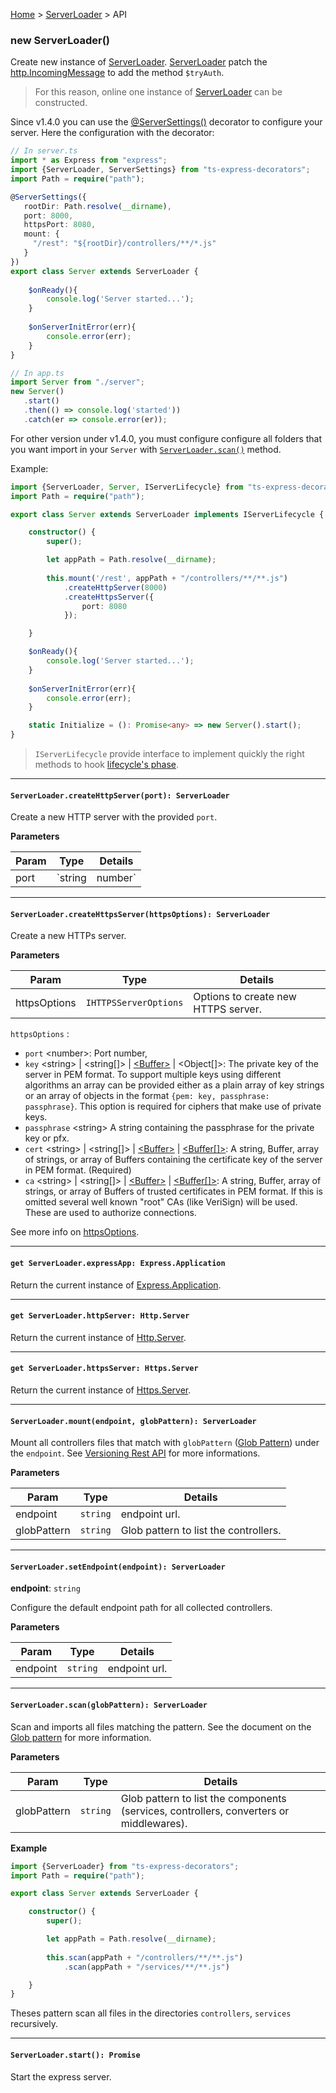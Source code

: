 [Home](https://github.com/Romakita/ts-express-decorators/wiki) > [ServerLoader](https://github.com/Romakita/ts-express-decorators/wiki/Class:-ServerLoader) > API

### new ServerLoader()

Create new instance of [ServerLoader](https://github.com/Romakita/ts-express-decorators/wiki/Class:-ServerLoader). [ServerLoader](https://github.com/Romakita/ts-express-decorators/wiki/Class:-ServerLoader) patch the [http.IncomingMessage](https://nodejs.org/api/http.html#http_class_http_incomingmessage) to add the method `$tryAuth`.
> For this reason, online one instance of [ServerLoader](https://github.com/Romakita/ts-express-decorators/wiki/Class:-ServerLoader) can be constructed.

Since v1.4.0 you can use the [@ServerSettings()](https://github.com/Romakita/ts-express-decorators/wiki/Configure-server-with-decorator) decorator to configure your server. Here the configuration with the decorator:

```typescript
// In server.ts
import * as Express from "express";
import {ServerLoader, ServerSettings} from "ts-express-decorators";
import Path = require("path");

@ServerSettings({
   rootDir: Path.resolve(__dirname),
   port: 8000,
   httpsPort: 8080,
   mount: {
     "/rest": "${rootDir}/controllers/**/*.js"
   }
})
export class Server extends ServerLoader {
    
    $onReady(){
        console.log('Server started...');
    }
    
    $onServerInitError(err){
        console.error(err);
    }
}

// In app.ts
import Server from "./server";
new Server()
   .start()
   .then(() => console.log('started'))
   .catch(er => console.error(er));
```

For other version under v1.4.0, you must configure configure all folders that you want import in your `Server` with [`ServerLoader.scan()`](#serverloaderscanglobpattern-serverloader) method.

Example:
```typescript
import {ServerLoader, Server, IServerLifecycle} from "ts-express-decorators";
import Path = require("path");

export class Server extends ServerLoader implements IServerLifecycle {

    constructor() {
        super();

        let appPath = Path.resolve(__dirname);
        
        this.mount('/rest', appPath + "/controllers/**/**.js")
            .createHttpServer(8000)
            .createHttpsServer({
                port: 8080
            });

    }  

    $onReady(){
        console.log('Server started...');
    }
    
    $onServerInitError(err){
        console.error(err);
    }

    static Initialize = (): Promise<any> => new Server().start();
}
```
> `IServerLifecycle` provide interface to implement quickly the right methods to hook [lifecycle's phase](https://github.com/Romakita/ts-express-decorators/wiki/Class:-ServerLoader---Lifecycle-Hooks). 

***

#### `ServerLoader.createHttpServer(port): ServerLoader`

Create a new HTTP server with the provided `port`.

**Parameters**

Param | Type | Details
---|---|---
port | `string|number` | The HTTP port server.

***

#### `ServerLoader.createHttpsServer(httpsOptions): ServerLoader`

Create a new HTTPs server.

**Parameters**

Param | Type | Details
---|---|---
httpsOptions | `IHTTPSServerOptions` | Options to create new HTTPS server.

`httpsOptions` <IHTTPSServerOptions>:

* `port` &lt;number&gt;: Port number,
* `key` &lt;string&gt; | &lt;string[]&gt; | [&lt;Buffer&gt;](https://nodejs.org/api/buffer.html#buffer_class_buffer) | &lt;Object[]&gt;: The private key of the server in PEM format. To support multiple keys using different algorithms an array can be provided either as a plain array of key strings or an array of objects in the format `{pem: key, passphrase: passphrase}`. This option is required for ciphers that make use of private keys.
* `passphrase` &lt;string&gt; A string containing the passphrase for the private key or pfx.
* `cert` &lt;string&gt; | &lt;string[]&gt; | [&lt;Buffer&gt;](https://nodejs.org/api/buffer.html#buffer_class_buffer) | [&lt;Buffer[]&gt;](https://nodejs.org/api/buffer.html#buffer_class_buffer): A string, Buffer, array of strings, or array of Buffers containing the certificate key of the server in PEM format. (Required)
* `ca` &lt;string&gt; | &lt;string[]&gt; | [&lt;Buffer&gt;](https://nodejs.org/api/buffer.html#buffer_class_buffer) | [&lt;Buffer[]&gt;](https://nodejs.org/api/buffer.html#buffer_class_buffer): A string, Buffer, array of strings, or array of Buffers of trusted certificates in PEM format. If this is omitted several well known "root" CAs (like VeriSign) will be used. These are used to authorize connections.

See more info on [httpsOptions](https://nodejs.org/api/tls.html#tls_tls_createserver_options_secureconnectionlistener).

***

#### `get ServerLoader.expressApp: Express.Application`

Return the current instance of [Express.Application](http://expressjs.com/fr/4x/api.html#app).

***

#### `get ServerLoader.httpServer: Http.Server`

Return the current instance of [Http.Server](https://nodejs.org/api/http.html#http_class_http_server).

***

#### `get ServerLoader.httpsServer: Https.Server`

Return the current instance of [Https.Server](https://nodejs.org/api/https.html#https_class_https_server).

***
#### `ServerLoader.mount(endpoint, globPattern): ServerLoader`

Mount all controllers files that match with `globPattern` ([Glob Pattern](https://www.npmjs.com/package/glob)) under the `endpoint`. See  [Versioning Rest API](https://github.com/Romakita/ts-express-decorators/wiki/Class:-ServerLoader-Versioning-Rest-API) for more informations.

**Parameters**

Param | Type | Details
---|---|---
endpoint | `string` | endpoint url.
globPattern | `string` | Glob pattern to list the controllers.

***

#### `ServerLoader.setEndpoint(endpoint): ServerLoader`
**endpoint**: `string`

Configure the default endpoint path for all collected controllers.

**Parameters**

Param | Type | Details
---|---|---
endpoint | `string` | endpoint url.

***

#### `ServerLoader.scan(globPattern): ServerLoader`

Scan and imports all files matching the pattern. See the document on the [Glob pattern](https://www.npmjs.com/package/glob) for more information.

**Parameters**

Param | Type | Details
---|---|---
globPattern | `string` | Glob pattern to list the components (services, controllers, converters or middlewares).

**Example**
```typescript
import {ServerLoader} from "ts-express-decorators";
import Path = require("path");

export class Server extends ServerLoader {

    constructor() {
        super();

        let appPath = Path.resolve(__dirname);
        
        this.scan(appPath + "/controllers/**/**.js")
            .scan(appPath + "/services/**/**.js")

    }
}
```
Theses pattern scan all files in the directories `controllers`, `services` recursively.

***

#### `ServerLoader.start(): Promise`

Start the express server.